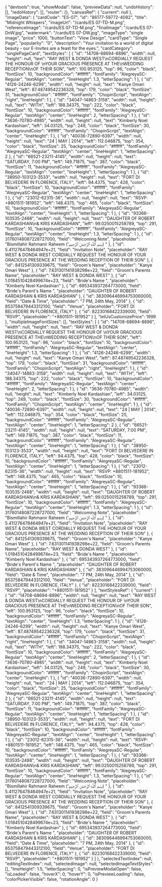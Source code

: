 {
"devtools": true,
"showModal": false,
"previewData": null,
"undoHistory": [],
"redoHistory": [],
"router": {},
"canvasRef": {
"current": null
},
"imageData": {
"cardCode": "ES-07",
"id": "86177-59772-4082",
"title": "Midnight Whispers",
"imageUrl": "/cards/ES 07-TD-M.png",
"referenceImage": "/cards/ES 07-TD-M.png",
"finalImage": "/cards/ES 07-DnW.jpg",
"watermark": "/cards/ES 07-DW.jpg",
"imageType": "single image",
"price": 1000,
"buttonText": "View Design",
"cardType": "Single Page",
"popularity": "0",
"description": "Your invitation to a world of digital beauty - our E-Invites are a feast for the eyes.",
"cardCategory": "singlePageCard",
"textStyles": [
{
"id": "14708-68694-8896",
"width": null,
"height": null,
"text": "RAY WEST & DONDA WEST\nCORDIALLY REQUEST THE HONOUR OF \nYOUR GRACIOUS PRESENCE AT THE\nWEDDING RECEPTION\nOF THEIR SON",
"left": 100.953125,
"top": 96,
"color": "black",
"fontSize": 10,
"backgroundColor": "#ffffff",
"fontFamily": "AlegreyaSC-Regular",
"textAlign": "center",
"lineHeight": 1.3,
"letterSpacing": 1
},
{
"id": "4126-24246-6299",
"width": null,
"height": null,
"text": "Kanye Omari West",
"left": 87.48749542236328,
"top": 179,
"color": "black",
"fontSize": 31,
"backgroundColor": "#ffffff",
"fontFamily": "ChopinScript",
"textAlign": "right",
"lineHeight": 1
},
{
"id": "34047-14863-3158",
"width": null,
"height": null,
"text": "WITH",
"left": 188.34375,
"top": 222,
"color": "black",
"fontSize": 10,
"backgroundColor": "#ffffff",
"fontFamily": "AlegreyaSC-Regular",
"textAlign": "center",
"lineHeight": 2,
"letterSpacing": 1
},
{
"id": "3636-70780-4985",
"width": null,
"height": null,
"text": "Kimberly Noel Kardashian",
"left": 34.03125,
"top": 249,
"color": "black",
"fontSize": 30,
"backgroundColor": "#ffffff",
"fontFamily": "ChopinScript",
"textAlign": "center",
"lineHeight": 1
},
{
"id": "40036-72890-6397",
"width": null,
"height": null,
"text": "24 | MAY | 2014",
"left": 112.046875,
"top": 354,
"color": "black",
"fontSize": 25,
"backgroundColor": "#ffffff",
"fontFamily": "AlegreyaSC-Regular",
"textAlign": "center",
"lineHeight": 1,
"letterSpacing": 2
},
{
"id": "66521-23211-4145",
"width": null,
"height": null,
"text": "SATURDAY, 7:00 PM",
"left": 149.71875,
"top": 387,
"color": "black",
"fontSize": 11,
"backgroundColor": "#ffffff",
"fontFamily": "AlegreyaSC-Regular",
"textAlign": "center",
"lineHeight": 1,
"letterSpacing": 1
},
{
"id": "38950-103123-3533",
"width": null,
"height": null,
"text": "FORT DI BELVEDERE IN FLORENCE, ITALY",
"left": 94.4375,
"top": 428,
"color": "black",
"fontSize": 10,
"backgroundColor": "#ffffff",
"fontFamily": "AlegreyaSC-Regular",
"textAlign": "center",
"lineHeight": 1,
"letterSpacing": 1
},
{
"id": "23012-62315-36",
"width": null,
"height": null,
"text": "RSVP: +8801511-181952",
"left": 148.4375,
"top": 465,
"color": "black",
"fontSize": 10,
"backgroundColor": "#ffffff",
"fontFamily": "AlegreyaSC-Regular",
"textAlign": "center",
"lineHeight": 1,
"letterSpacing": 1
},
{
"id": "93366-103535-2488",
"width": null,
"height": null,
"text": "DAUGHTER OF ROBERT KARDASHIAN\n& KRIS KARDASHIAN",
"left": 99.0250015258789,
"top": 291,
"fontSize": 10,
"backgroundColor": "#ffffff",
"fontFamily": "AlegreyaSC-Regular",
"textAlign": "center",
"lineHeight": 1.3,
"letterSpacing": 1
},
{
"id": 31760148087228727000,
"field": "Welcoming Note",
"placeholder": "Bismillahir Rahmanir Raheem ('بِسْمِ ٱللَّٰهِ ٱلرَّحْمَٰنِ ٱلرَّحِيمِ) "
},
{
"id": 5.411276478464947e+21,
"field": "Invitation Note",
"placeholder": "RAY WEST & DONDA WEST CORDIALLY REQUEST THE HONOUR OF YOUR GRACIOUS PRESENCE AT THE WEDDING RECEPTION OF THEIR SON"
},
{
"id": 8412541309339675,
"field": "Groom's Name",
"placeholder": "Kanye Omari West"
},
{
"id": 7.631301141938298e+22,
"field": "Groom's Parents Name",
"placeholder": "RAY WEST & DONDA WEST"
},
{
"id": 1.0184510428499674e+23,
"field": "Bride's Name ",
"placeholder": "Kimberly Noel Kardashian"
},
{
"id": 695343937264773000,
"field": "Bride's Parent's Name ",
"placeholder": "DAUGHTER OF ROBERT KARDASHIAN & KRIS KARDASHIAN"
},
{
"id": 383096446994753060000,
"field": "Date & Time",
"placeholder": "7 PM, 24th May, 2014"
},
{
"id": 853758479443312100,
"field": "Venue",
"placeholder": "FORT DI BELVEDERE IN FLORENCE, ITALY"
},
{
"id": 82230168422339000,
"field": "RSVP",
"placeholder": "+8801511-181952"
}
],
"letUsCustomizePrice": 1999
},
"multipleImageFontSizes": [],
"textStyles": [
{
"id": "14708-68694-8896",
"width": null,
"height": null,
"text": "RAY WEST & DONDA WEST\nCORDIALLY REQUEST THE HONOUR OF \nYOUR GRACIOUS PRESENCE AT THE\nWEDDING RECEPTION\nOF THEIR SON",
"left": 100.953125,
"top": 96,
"color": "black",
"fontSize": 10,
"backgroundColor": "#ffffff",
"fontFamily": "AlegreyaSC-Regular",
"textAlign": "center",
"lineHeight": 1.3,
"letterSpacing": 1
},
{
"id": "4126-24246-6299",
"width": null,
"height": null,
"text": "Kanye Omari West",
"left": 87.48749542236328,
"top": 179,
"color": "black",
"fontSize": 31,
"backgroundColor": "#ffffff",
"fontFamily": "ChopinScript",
"textAlign": "right",
"lineHeight": 1
},
{
"id": "34047-14863-3158",
"width": null,
"height": null,
"text": "WITH",
"left": 188.34375,
"top": 222,
"color": "black",
"fontSize": 10,
"backgroundColor": "#ffffff",
"fontFamily": "AlegreyaSC-Regular",
"textAlign": "center",
"lineHeight": 2,
"letterSpacing": 1
},
{
"id": "3636-70780-4985",
"width": null,
"height": null,
"text": "Kimberly Noel Kardashian",
"left": 34.03125,
"top": 249,
"color": "black",
"fontSize": 30,
"backgroundColor": "#ffffff",
"fontFamily": "ChopinScript",
"textAlign": "center",
"lineHeight": 1
},
{
"id": "40036-72890-6397",
"width": null,
"height": null,
"text": "24 | MAY | 2014",
"left": 112.046875,
"top": 354,
"color": "black",
"fontSize": 25,
"backgroundColor": "#ffffff",
"fontFamily": "AlegreyaSC-Regular",
"textAlign": "center",
"lineHeight": 1,
"letterSpacing": 2
},
{
"id": "66521-23211-4145",
"width": null,
"height": null,
"text": "SATURDAY, 7:00 PM",
"left": 149.71875,
"top": 387,
"color": "black",
"fontSize": 11,
"backgroundColor": "#ffffff",
"fontFamily": "AlegreyaSC-Regular",
"textAlign": "center",
"lineHeight": 1,
"letterSpacing": 1
},
{
"id": "38950-103123-3533",
"width": null,
"height": null,
"text": "FORT DI BELVEDERE IN FLORENCE, ITALY",
"left": 94.4375,
"top": 428,
"color": "black",
"fontSize": 10,
"backgroundColor": "#ffffff",
"fontFamily": "AlegreyaSC-Regular",
"textAlign": "center",
"lineHeight": 1,
"letterSpacing": 1
},
{
"id": "23012-62315-36",
"width": null,
"height": null,
"text": "RSVP: +8801511-181952",
"left": 148.4375,
"top": 465,
"color": "black",
"fontSize": 10,
"backgroundColor": "#ffffff",
"fontFamily": "AlegreyaSC-Regular",
"textAlign": "center",
"lineHeight": 1,
"letterSpacing": 1
},
{
"id": "93366-103535-2488",
"width": null,
"height": null,
"text": "DAUGHTER OF ROBERT KARDASHIAN\n& KRIS KARDASHIAN",
"left": 99.0250015258789,
"top": 291,
"fontSize": 10,
"backgroundColor": "#ffffff",
"fontFamily": "AlegreyaSC-Regular",
"textAlign": "center",
"lineHeight": 1.3,
"letterSpacing": 1
},
{
"id": 31760148087228727000,
"field": "Welcoming Note",
"placeholder": "Bismillahir Rahmanir Raheem ('بِسْمِ ٱللَّٰهِ ٱلرَّحْمَٰنِ ٱلرَّحِيمِ) "
},
{
"id": 5.411276478464947e+21,
"field": "Invitation Note",
"placeholder": "RAY WEST & DONDA WEST CORDIALLY REQUEST THE HONOUR OF YOUR GRACIOUS PRESENCE AT THE WEDDING RECEPTION OF THEIR SON"
},
{
"id": 8412541309339675,
"field": "Groom's Name",
"placeholder": "Kanye Omari West"
},
{
"id": 7.631301141938298e+22,
"field": "Groom's Parents Name",
"placeholder": "RAY WEST & DONDA WEST"
},
{
"id": 1.0184510428499674e+23,
"field": "Bride's Name ",
"placeholder": "Kimberly Noel Kardashian"
},
{
"id": 695343937264773000,
"field": "Bride's Parent's Name ",
"placeholder": "DAUGHTER OF ROBERT KARDASHIAN & KRIS KARDASHIAN"
},
{
"id": 383096446994753060000,
"field": "Date & Time",
"placeholder": "7 PM, 24th May, 2014"
},
{
"id": 853758479443312100,
"field": "Venue",
"placeholder": "FORT DI BELVEDERE IN FLORENCE, ITALY"
},
{
"id": 82230168422339000,
"field": "RSVP",
"placeholder": "+8801511-181952"
}
],
"textStylesRef": {
"current": [
{
"id": "14708-68694-8896",
"width": null,
"height": null,
"text": "RAY WEST & DONDA WEST\nCORDIALLY REQUEST THE HONOUR OF \nYOUR GRACIOUS PRESENCE AT THE\nWEDDING RECEPTION\nOF THEIR SON",
"left": 100.953125,
"top": 96,
"color": "black",
"fontSize": 10,
"backgroundColor": "#ffffff",
"fontFamily": "AlegreyaSC-Regular",
"textAlign": "center",
"lineHeight": 1.3,
"letterSpacing": 1
},
{
"id": "4126-24246-6299",
"width": null,
"height": null,
"text": "Kanye Omari West",
"left": 87.48749542236328,
"top": 179,
"color": "black",
"fontSize": 31,
"backgroundColor": "#ffffff",
"fontFamily": "ChopinScript",
"textAlign": "right",
"lineHeight": 1
},
{
"id": "34047-14863-3158",
"width": null,
"height": null,
"text": "WITH",
"left": 188.34375,
"top": 222,
"color": "black",
"fontSize": 10,
"backgroundColor": "#ffffff",
"fontFamily": "AlegreyaSC-Regular",
"textAlign": "center",
"lineHeight": 2,
"letterSpacing": 1
},
{
"id": "3636-70780-4985",
"width": null,
"height": null,
"text": "Kimberly Noel Kardashian",
"left": 34.03125,
"top": 249,
"color": "black",
"fontSize": 30,
"backgroundColor": "#ffffff",
"fontFamily": "ChopinScript",
"textAlign": "center",
"lineHeight": 1
},
{
"id": "40036-72890-6397",
"width": null,
"height": null,
"text": "24 | MAY | 2014",
"left": 112.046875,
"top": 354,
"color": "black",
"fontSize": 25,
"backgroundColor": "#ffffff",
"fontFamily": "AlegreyaSC-Regular",
"textAlign": "center",
"lineHeight": 1,
"letterSpacing": 2
},
{
"id": "66521-23211-4145",
"width": null,
"height": null,
"text": "SATURDAY, 7:00 PM",
"left": 149.71875,
"top": 387,
"color": "black",
"fontSize": 11,
"backgroundColor": "#ffffff",
"fontFamily": "AlegreyaSC-Regular",
"textAlign": "center",
"lineHeight": 1,
"letterSpacing": 1
},
{
"id": "38950-103123-3533",
"width": null,
"height": null,
"text": "FORT DI BELVEDERE IN FLORENCE, ITALY",
"left": 94.4375,
"top": 428,
"color": "black",
"fontSize": 10,
"backgroundColor": "#ffffff",
"fontFamily": "AlegreyaSC-Regular",
"textAlign": "center",
"lineHeight": 1,
"letterSpacing": 1
},
{
"id": "23012-62315-36",
"width": null,
"height": null,
"text": "RSVP: +8801511-181952",
"left": 148.4375,
"top": 465,
"color": "black",
"fontSize": 10,
"backgroundColor": "#ffffff",
"fontFamily": "AlegreyaSC-Regular",
"textAlign": "center",
"lineHeight": 1,
"letterSpacing": 1
},
{
"id": "93366-103535-2488",
"width": null,
"height": null,
"text": "DAUGHTER OF ROBERT KARDASHIAN\n& KRIS KARDASHIAN",
"left": 99.0250015258789,
"top": 291,
"fontSize": 10,
"backgroundColor": "#ffffff",
"fontFamily": "AlegreyaSC-Regular",
"textAlign": "center",
"lineHeight": 1.3,
"letterSpacing": 1
},
{
"id": 31760148087228727000,
"field": "Welcoming Note",
"placeholder": "Bismillahir Rahmanir Raheem ('بِسْمِ ٱللَّٰهِ ٱلرَّحْمَٰنِ ٱلرَّحِيمِ) "
},
{
"id": 5.411276478464947e+21,
"field": "Invitation Note",
"placeholder": "RAY WEST & DONDA WEST CORDIALLY REQUEST THE HONOUR OF YOUR GRACIOUS PRESENCE AT THE WEDDING RECEPTION OF THEIR SON"
},
{
"id": 8412541309339675,
"field": "Groom's Name",
"placeholder": "Kanye Omari West"
},
{
"id": 7.631301141938298e+22,
"field": "Groom's Parents Name",
"placeholder": "RAY WEST & DONDA WEST"
},
{
"id": 1.0184510428499674e+23,
"field": "Bride's Name ",
"placeholder": "Kimberly Noel Kardashian"
},
{
"id": 695343937264773000,
"field": "Bride's Parent's Name ",
"placeholder": "DAUGHTER OF ROBERT KARDASHIAN & KRIS KARDASHIAN"
},
{
"id": 383096446994753060000,
"field": "Date & Time",
"placeholder": "7 PM, 24th May, 2014"
},
{
"id": 853758479443312100,
"field": "Venue",
"placeholder": "FORT DI BELVEDERE IN FLORENCE, ITALY"
},
{
"id": 82230168422339000,
"field": "RSVP",
"placeholder": "+8801511-181952"
}
]
},
"selectedTextIndex": null,
"editingTextIndex": null,
"selectedImage": null,
"selectedImageTextStyles": [],
"lineHeight": 1.5,
"letterSpacing": 0,
"isPreviewModalOpen": false,
"isLoaded": false,
"hoverX": 0,
"hoverY": 0,
"isPreviewLoading": false,
"colorPickerVisible": false,
"rotationAngle": 0
}

